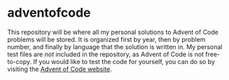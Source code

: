 # adventofcode
 
This repository will be where all my personal solutions to Advent of Code problems will be stored. It is organized first by year, then by problem number, and finally by language that the solution is written in. My personal test files are _not_ included in the repository, as Advent of Code is not free-to-copy. If you would like to test the code for yourself, you can do so by visiting the [Advent of Code website](https://adventofcode.com/).

